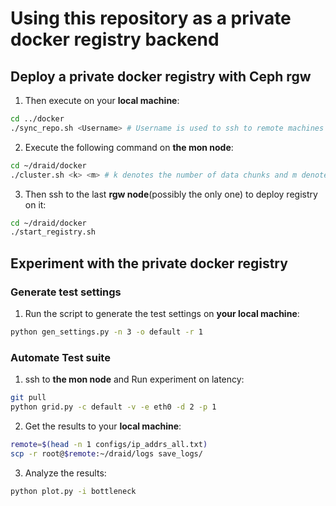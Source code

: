 # Using this repository as a private docker registry backend

## Deploy a private docker registry with Ceph rgw

1. Then execute on your **local machine**:
```bash
cd ../docker
./sync_repo.sh <Username> # Username is used to ssh to remote machines
```

2. Execute the following command on **the mon node**:

```Bash
cd ~/draid/docker
./cluster.sh <k> <m> # k denotes the number of data chunks and m denotes the number of parity chunks
``` 

3. Then ssh to the last **rgw node**(possibly the only one) to deploy registry on it:

```Bash
cd ~/draid/docker
./start_registry.sh
```

<!-- 5. Add whatever image you want to that registry:

```Bash
cd ~/draid/docker
./push_to_registry.sh <ImageName> # ImageName is the name of the image you want to push to the registry
``` -->

## Experiment with the private docker registry

### Generate test settings

1. Run the script to generate the test settings on **your local machine**:

```bash
python gen_settings.py -n 3 -o default -r 1
```

### Automate Test suite

1. ssh to **the mon node** and Run experiment on latency:

```bash
git pull
python grid.py -c default -v -e eth0 -d 2 -p 1
```

2. Get the results to your **local machine**:

```bash
remote=$(head -n 1 configs/ip_addrs_all.txt)
scp -r root@$remote:~/draid/logs save_logs/
```

3. Analyze the results:

```bash
python plot.py -i bottleneck
```
